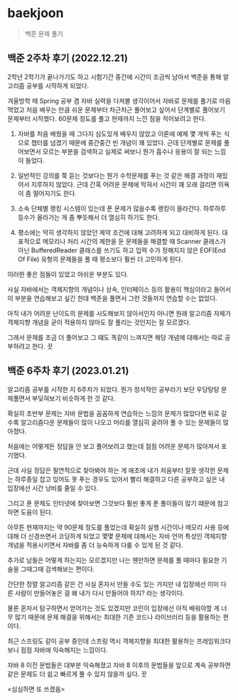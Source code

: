 # baekjoon
> 백준 문제 풀기

## 백준 2주차 후기 (2022.12.21)

2학년 2학기가 끝나가기도 하고 시험기간 중간에 시간이 조금씩 남아서 백준을 통해 알고리즘 공부를 시작하게 되었다.

겨울방학 때 Spring 공부 겸 자바 실력을 다져볼 생각이어서 자바로 문제를 풀기로 마음먹었고 처음 배우는 만큼 쉬운 문제부터 차근차근 풀어보고 싶어서 단계별로 풀어보기 문제부터 시작했다.
60문제 정도를 풀고 현재까지 느낀 점을 적어보려고 한다.

1. 자바를 처음 배웠을 때 그다지 심도있게 배우지 않았고 이론에 예제 몇 개씩 푸는 식으로 챕터를 넘겼기 때문에 중간중간 빈 개념이 꽤 있었다.
근데 단게별로 문제를 풀어보면서 모르는 부분을 검색하고 실제로 써보니 뭔가 흡수나 응용이 잘 되는 느낌이 들었다.

2. 일반적인 강의를 쭉 듣는 것보다는 뭔가 수학문제를 푸는 것 같은 해결 과정이 재밌어서 지루하지 않았다. 
근데 간혹 어려운 문제에 막혀서 시간이 꽤 오래 걸리면 의욕이 좀 떨어지기도 한다.

3. 소속 단체별 랭킹 시스템이 있는데 푼 문제가 많을수록 랭킹이 올라간다. 하루하루 등수가 올라가는 게 좀 뿌듯해서 더 열심히 하기도 한다.

4. 평소에는 딱히 생각하지 않았던 제약 조건에 대해 고려하게 되고 대비하게 된다. 
대표적으로 메모리나 처리 시간의 제한을 둔 문제들을 해결할 때 Scanner 클래스가 아닌 BufferedReader 클래스를 쓰기도 하고 입력 수가 정해지지 않은 EOF(End Of File) 유형의 문제들을 풀 때 평소보다 훨씬 더 고민하게 된다.

이러한 좋은 점들이 있었고 아쉬운 부분도 있다.

사실 자바에서는 객체지향의 개념이나 상속, 인터페이스 등의 활용이 핵심이라고 들어서 이 부분을 연습해보고 싶긴 한데 백준을 풀면서 그런 것들까지 연습할 수는 없었다.

아직 내가 어려운 난이도의 문제를 시도해보지 않아서인지 아니면 원래 알고리즘 자체가 객체지향 개념을 굳이 적용하지 않아도 잘 풀리는 것인지는 잘 모르겠다.

그래서 문제를 조금 더 풀어보고 그 떄도 똑같이 느껴지면 해당 개념에 대해서는 따로 공부하려고 한다. 끗

## 백준 6주차 후기 (2023.01.21)

알고리즘 공부를 시작한 지 6주차가 되었다. 뭔가 정석적인 공부라기 보단 우당탕탕 문제풀면서 부딪혀보기 비슷하게 한 것 같다. 

확실히 초반부 문제는 자바 문법을 꼼꼼하게 연습하는 느낌의 문제가 많았다면 뒤로 갈수록 알고리즘다운 문제들이 많이 나오고 머리를 열심히 굴려야 풀 수 있는 문제들이 많아졌다. 

처음에는 어떻게든 정답을 안 보고 풀어보려고 했는데 점점 어려운 문제가 많아져서 포기했다. 

근데 사실 정답은 필연적으로 찾아봐야 하는 게 애초에 내가 처음부터 잘못 생각한 문제는 하루종일 잡고 있어도 못 푸는 경우도 있어서 빨리 해결하고 다른 공부하고 싶은 내 입장에선 시간 낭비를 줄일 수 있다.

그리고 푼 문제도 인터넷에 찾아보면 그것보다 훨씬 좋게 푼 풀이들이 많기 떄문에 참고하면 도움이 된다.

아무튼 현재까지는 약 90문제 정도를 풀었는데 확실히 실행 시간이나 메모리 사용 등에 대해 더 신경쓰면서 코딩하게 되었고 몇몇 문제에 대해서는 자바 언어 특성인 객체지향 개념을 적용시키면서 자바를 좀 더 능숙하게 다룰 수 있게 된 것 같다.

추가로 남들은 어떻게 하는지는 모르겠지만 나는 웬만하면 문제를 풀 때마다 필요한 기술을 그때그때 검색해보는 편이다.

간단한 정렬 알고리즘 같은 건 사실 혼자서 만들 수도 있는 거지만 내 입장에선 이미 다른 사람이 만들어놓은 걸 왜 내가 다시 만들어야 하지? 라는 생각이다.

물론 혼자서 탐구하면서 얻어가는 것도 있겠지만 코린이 입장에선 아직 배워야할 게 너무 많기 때문에 문제 해결을 위해서는 최대한 기존 코드나 라이브러리 등을 활용하는 편이다.

최근 스프링도 같이 공부 중인데 스프링 역시 객체지향을 최대한 활용하는 프레임워크다보니 점점 자바에 익숙해지는 느낌이다.

자바 8 이전 문법들은 대부분 익숙해졌고 자바 8 이후의 문법들을 앞으로 계속 공부하면 같은 문제도 더 쉽고 빠르게 풀 수 있지 않을까 싶다. 끗

<심심하면 또 쓰겠음>
